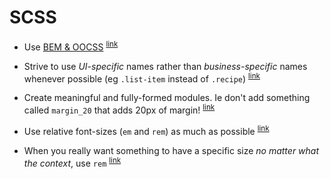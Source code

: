 # SCSS

- <a name="use-bem"></a>
  Use [BEM & OOCSS](/scss/bem)
  <sup>[link](#use-bem)</sup>

- <a name="use-ui-specific"></a>
  Strive to use _UI-specific_ names rather than _business-specific_ names whenever possible (eg `.list-item` instead of `.recipe`)
  <sup>[link](#use-ui-specific)</sup>

- <a name="create-fully-formed"></a>
  Create meaningful and fully-formed modules. Ie don't add something called `margin_20` that adds 20px of margin!
  <sup>[link](#create-fully-formed)</sup>

- <a name="use-relative-font-sizes"></a>
  Use relative font-sizes (`em` and `rem`) as much as possible
  <sup>[link](#use-relative-font-sizes)</sup>

- <a name="use-rem"></a>
  When you really want something to have a specific size _no matter what the context_, use `rem`
  <sup>[link](#use-rem)</sup>
